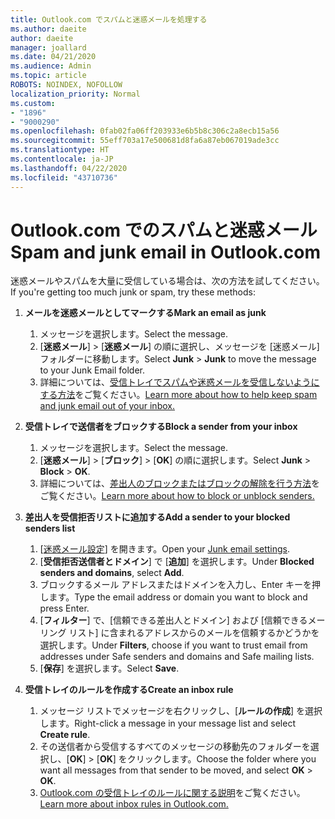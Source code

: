 ```yaml
---
title: Outlook.com でスパムと迷惑メールを処理する
ms.author: daeite
author: daeite
manager: joallard
ms.date: 04/21/2020
ms.audience: Admin
ms.topic: article
ROBOTS: NOINDEX, NOFOLLOW
localization_priority: Normal
ms.custom:
- "1896"
- "9000290"
ms.openlocfilehash: 0fab02fa06ff203933e6b5b8c306c2a8ecb15a56
ms.sourcegitcommit: 55eff703a17e500681d8fa6a87eb067019ade3cc
ms.translationtype: HT
ms.contentlocale: ja-JP
ms.lasthandoff: 04/22/2020
ms.locfileid: "43710736"
---
```

# <a name="spam-and-junk-email-in-outlookcom"></a><span data-ttu-id="3d74f-102">Outlook.com でのスパムと迷惑メール</span><span class="sxs-lookup"><span data-stu-id="3d74f-102">Spam and junk email in Outlook.com</span></span>

<span data-ttu-id="3d74f-103">迷惑メールやスパムを大量に受信している場合は、次の方法を試してください。</span><span class="sxs-lookup"><span data-stu-id="3d74f-103">If you're getting too much junk or spam, try these methods:</span></span>

1. <span data-ttu-id="3d74f-104">**メールを迷惑メールとしてマークする**</span><span class="sxs-lookup"><span data-stu-id="3d74f-104">**Mark an email as junk**</span></span>
    1. <span data-ttu-id="3d74f-105">メッセージを選択します。</span><span class="sxs-lookup"><span data-stu-id="3d74f-105">Select the message.</span></span>
    1. <span data-ttu-id="3d74f-106">[**迷惑メール**]  >  [**迷惑メール**] の順に選択し、メッセージを [迷惑メール] フォルダーに移動します。</span><span class="sxs-lookup"><span data-stu-id="3d74f-106">Select **Junk** > **Junk** to move the message to your Junk Email folder.</span></span>
    1. <span data-ttu-id="3d74f-107">詳細については、[受信トレイでスパムや迷惑メールを受信しないようにする方法](https://support.office.com/article/a3ece97b-82f8-4a5e-9ac3-e92fa6427ae4?wt.mc_id=Office_Outlook_com_Alchemy)をご覧ください。</span><span class="sxs-lookup"><span data-stu-id="3d74f-107">[Learn more about how to help keep spam and junk email out of your inbox.](https://support.office.com/article/a3ece97b-82f8-4a5e-9ac3-e92fa6427ae4?wt.mc_id=Office_Outlook_com_Alchemy)</span></span>

1. <span data-ttu-id="3d74f-108">**受信トレイで送信者をブロックする**</span><span class="sxs-lookup"><span data-stu-id="3d74f-108">**Block a sender from your inbox**</span></span>
    1. <span data-ttu-id="3d74f-109">メッセージを選択します。</span><span class="sxs-lookup"><span data-stu-id="3d74f-109">Select the message.</span></span>
    1. <span data-ttu-id="3d74f-110">[**迷惑メール**]  >  [**ブロック**]  >  [**OK**] の順に選択します。</span><span class="sxs-lookup"><span data-stu-id="3d74f-110">Select **Junk** > **Block** > **OK**.</span></span>
    1. <span data-ttu-id="3d74f-111">詳細については、[差出人のブロックまたはブロックの解除を行う方法](https://support.office.com/article/afba1c94-77bb-4f50-8b85-057cf52f4d5e?wt.mc_id=Office_Outlook_com_Alchemy)をご覧ください。</span><span class="sxs-lookup"><span data-stu-id="3d74f-111">[Learn more about how to block or unblock senders.](https://support.office.com/article/afba1c94-77bb-4f50-8b85-057cf52f4d5e?wt.mc_id=Office_Outlook_com_Alchemy)</span></span>

1. <span data-ttu-id="3d74f-112">**差出人を受信拒否リストに追加する**</span><span class="sxs-lookup"><span data-stu-id="3d74f-112">**Add a sender to your blocked senders list**</span></span>
    1. <span data-ttu-id="3d74f-113">[[迷惑メール設定](https://outlook.live.com/mail/options/mail/junkEmail/blockedSendersAndDomainsV2)] を開きます。</span><span class="sxs-lookup"><span data-stu-id="3d74f-113">Open your [Junk email settings](https://outlook.live.com/mail/options/mail/junkEmail/blockedSendersAndDomainsV2).</span></span>
    1. <span data-ttu-id="3d74f-114">[**受信拒否送信者とドメイン**] で [**追加**] を選択します。</span><span class="sxs-lookup"><span data-stu-id="3d74f-114">Under **Blocked senders and domains**, select **Add**.</span></span>
    1. <span data-ttu-id="3d74f-115">ブロックするメール アドレスまたはドメインを入力し、Enter キーを押します。</span><span class="sxs-lookup"><span data-stu-id="3d74f-115">Type the email address or domain you want to block and press Enter.</span></span>
    1. <span data-ttu-id="3d74f-116">[**フィルター**] で、[信頼できる差出人とドメイン] および [信頼できるメーリング リスト] に含まれるアドレスからのメールを信頼するかどうかを選択します。</span><span class="sxs-lookup"><span data-stu-id="3d74f-116">Under **Filters**, choose if you want to trust email from addresses under Safe senders and domains and Safe mailing lists.</span></span>
    1. <span data-ttu-id="3d74f-117">[**保存**] を選択します。</span><span class="sxs-lookup"><span data-stu-id="3d74f-117">Select **Save**.</span></span>

1. <span data-ttu-id="3d74f-118">**受信トレイのルールを作成する**</span><span class="sxs-lookup"><span data-stu-id="3d74f-118">**Create an inbox rule**</span></span>
    1. <span data-ttu-id="3d74f-119">メッセージ リストでメッセージを右クリックし、[**ルールの作成**] を選択します。</span><span class="sxs-lookup"><span data-stu-id="3d74f-119">Right-click a message in your message list and select **Create rule**.</span></span>
    1. <span data-ttu-id="3d74f-120">その送信者から受信するすべてのメッセージの移動先のフォルダーを選択し、[**OK**]  >  [**OK**] をクリックします。</span><span class="sxs-lookup"><span data-stu-id="3d74f-120">Choose the folder where you want all messages from that sender to be moved, and select **OK** > **OK**.</span></span>
    1. <span data-ttu-id="3d74f-121">[Outlook.com の受信トレイのルールに関する説明](https://support.office.com/article/4b094371-a5d7-49bd-8b1b-4e4896a7cc5d?wt.mc_id=Office_Outlook_com_Alchemy)をご覧ください。</span><span class="sxs-lookup"><span data-stu-id="3d74f-121">[Learn more about inbox rules in Outlook.com.](https://support.office.com/article/4b094371-a5d7-49bd-8b1b-4e4896a7cc5d?wt.mc_id=Office_Outlook_com_Alchemy)</span></span>